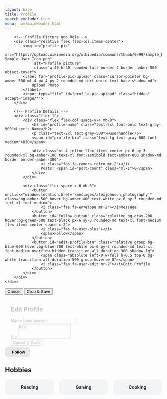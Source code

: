 ```yaml
---
layout: base
title: Profile
search_exclude: true
menu: nav/mainHeader.html
---
```


<html lang="en">
<head>
    <meta charset="UTF-8">
    <meta name="viewport" content="width=device-width, initial-scale=1.0">
    <title>User Profile | Cartage</title>
    <script src="https://cdn.tailwindcss.com"></script>
    <link rel="stylesheet" href="https://cdnjs.cloudflare.com/ajax/libs/font-awesome/6.4.0/css/all.min.css">
    <link href="https://cdnjs.cloudflare.com/ajax/libs/cropperjs/1.5.13/cropper.min.css" rel="stylesheet">
    <script src="https://cdnjs.cloudflare.com/ajax/libs/cropperjs/1.5.13/cropper.min.js"></script>
    <style>
        .profile-pic-container {
            position: relative;
            width: 150px;
            height: 150px;
        }
        .profile-pic-overlay {
            position: absolute;
            top: 0;
            left: 0;
            width: 100%;
            height: 100%;
            background-color: rgba(0, 0, 0, 0.5);
            border-radius: 50%;
            display: flex;
            justify-content: center;
            align-items: center;
            opacity: 0;
            transition: opacity 0.3s;
        }
        .profile-pic-container:hover .profile-pic-overlay {
            opacity: 1;
        }
        .checkmark {
            width: 20px;
            height: 20px;
            display: inline-block;
            border: 2px solid white;
            border-radius: 50%;
            position: relative;
            animation: pop .3s ease forwards;
        }
        .checkmark::after {
            content: '';
            position: absolute;
            left: 5px;
            top: 2px;
            width: 5px;
            height: 10px;
            border: solid white;
            border-width: 0 2px 2px 0;
            transform: rotate(45deg);
        }
        @keyframes pop {
            0% { transform: scale(0); opacity: 0; }
            100% { transform: scale(1); opacity: 1; }
        }
    </style>
</head>
<body class="bg-gray-100 font-sans">
<div class="max-w-7xl mx-auto bg-white shadow-sm">

<!-- Profile Section -->
<div class="p-16 bg-white rounded-lg shadow-lg max-w-7xl mx-auto mt-10">
    <div class="flex flex-col md:flex-row space-y-10 md:space-y-0 md:space-x-16">

        <!-- Profile Picture and Role -->
        <div class="relative flex flex-col items-center">
            <img id="profile-pic"
                 src="https://upload.wikimedia.org/wikipedia/commons/thumb/9/99/Sample_User_Icon.png/600px-Sample_User_Icon.png"
                 alt="Profile picture"
                 class="w-40 h-40 rounded-full border-4 border-amber-500 object-cover">
            <label for="profile-pic-upload" class="cursor-pointer bg-amber-500 mt-4 px-4 py-2 rounded-md text-white text-base shadow-md">
                Upload Photo
            </label>
            <input type="file" id="profile-pic-upload" class="hidden" accept="image/*">
        </div>

        <!-- Profile Details -->
        <div class="flex-1">
            <div class="flex flex-col space-y-4 mb-8">
                <h2 id="profile-name" class="text-5xl font-bold text-gray-900">User's Name</h2>
                <p class="text-2xl text-gray-500">@userhandle</p>
                <span id="profile-bio" class="text-lg text-gray-600 font-medium">BIO</span>

                <div class="mt-4 inline-flex items-center px-6 py-3 rounded-xl bg-amber-100 text-xl font-semibold text-amber-800 shadow-md border border-amber-300">
                    <i class="fas fa-camera-retro mr-2"></i>
                    Posts: <span id="post-count" class="ml-1">0</span>
                </div>
            </div>

            <div class="flex space-x-6 mb-6">
                <button onclick="window.location.href='/messages/alexjohnson_photography'" class="bg-amber-500 hover:bg-amber-600 text-white px-6 py-3 rounded-md text-xl font-medium">
                    <i class="fas fa-envelope mr-2"></i>Message
                </button>
                <button id="follow-button" class="relative bg-gray-200 hover:bg-green-500 text-black px-6 py-3 rounded-md text-xl font-medium flex items-center space-x-2">
                    <i class="fas fa-user-plus"></i>
                    <span>Follow</span>
                </button>
                <button id="edit-profile-btn" class="relative group bg-blue-600 hover:bg-blue-700 text-white px-6 py-3 rounded-md text-xl font-medium overflow-hidden transition-all duration-300 shadow-lg">
                    <span class="absolute left-0 w-full h-0.5 top-0 bg-white transition-all duration-500 group-hover:w-0"></span>
                    <i class="fas fa-user-edit mr-2"></i>Edit Profile
                </button>
            </div>
        </div>
    </div>
</div>

<!-- Cropper Modal -->
<div id="cropper-modal" class="fixed inset-0 bg-black bg-opacity-60 z-50 flex items-center justify-center hidden">
    <div class="bg-white p-4 rounded-lg shadow-lg max-w-md w-full">
        <div class="mb-4">
            <img id="cropper-image" class="max-w-full max-h-[400px]">
        </div>
        <div class="flex justify-end space-x-2">
            <button id="cancel-crop" class="bg-gray-300 hover:bg-gray-400 text-gray-700 px-4 py-2 rounded">Cancel</button>
            <button id="confirm-crop" class="bg-amber-500 hover:bg-amber-600 text-white px-4 py-2 rounded">Crop & Save</button>
        </div>
    </div>
</div>

<!-- Edit Profile Modal -->
<div id="edit-profile-modal" class="fixed inset-0 z-50 bg-black bg-opacity-50 hidden items-center justify-center">
    <div class="bg-white rounded-lg shadow-2xl p-6 w-full max-w-lg animate-scale-in">
        <h2 class="text-2xl font-bold mb-4 text-gray-800">Edit Profile</h2>
        <div class="space-y-4">
            <div>
                <label for="name-input" class="block text-gray-700 font-semibold mb-1">Name</label>
                <input id="name-input" type="text" class="w-full px-4 py-2 border border-gray-300 rounded-md focus:outline-none focus:ring-2 focus:ring-blue-400" value="Alex Johnson">
            </div>
            <div>
                <label for="bio-input" class="block text-gray-700 font-semibold mb-1">Bio</label>
                <textarea id="bio-input" rows="3" class="w-full px-4 py-2 border border-gray-300 rounded-md focus:outline-none focus:ring-2 focus:ring-blue-400">Bio</textarea>
            </div>
        </div>
        <div class="mt-6 flex justify-end space-x-3">
            <button id="cancel-edit" class="px-4 py-2 rounded-md bg-gray-200 hover:bg-gray-300 text-gray-700">Cancel</button>
            <button id="save-edit" class="px-4 py-2 rounded-md bg-blue-600 hover:bg-blue-700 text-white">Save</button>
        </div>
    </div>
</div>

<!-- Animations -->
<style>
    @keyframes scale-in {
        from { transform: scale(0.9); opacity: 0; }
        to { transform: scale(1); opacity: 1; }
    }

    .animate-scale-in {
        animation: scale-in 0.3s ease-out;
    }
</style>

<!-- Scripts -->
<script>
    let cropper;
    const profilePic = document.getElementById('profile-pic');
    const uploadInput = document.getElementById('profile-pic-upload');
    const cropperModal = document.getElementById('cropper-modal');
    const cropperImage = document.getElementById('cropper-image');
    const cancelCropBtn = document.getElementById('cancel-crop');
    const confirmCropBtn = document.getElementById('confirm-crop');
    const followButton = document.getElementById('follow-button');
    let following = false;

    uploadInput.addEventListener('change', function () {
        const file = this.files[0];
        if (file) {
            const reader = new FileReader();
            reader.onload = function (e) {
                cropperImage.src = e.target.result;
                cropperModal.classList.remove('hidden');
                if (cropper) cropper.destroy();
                cropper = new Cropper(cropperImage, {
                    aspectRatio: 1,
                    viewMode: 1,
                    dragMode: 'move',
                    guides: false,
                    background: false,
                    autoCropArea: 1,
                    movable: true,
                    zoomable: true
                });
            };
            reader.readAsDataURL(file);
        }
    });

    cancelCropBtn.addEventListener('click', () => {
        cropperModal.classList.add('hidden');
        uploadInput.value = '';
        if (cropper) cropper.destroy();
    });

    confirmCropBtn.addEventListener('click', () => {
        const canvas = cropper.getCroppedCanvas({
            width: 300,
            height: 300,
            imageSmoothingQuality: 'high'
        });
        profilePic.src = canvas.toDataURL('image/png');
        cropperModal.classList.add('hidden');
        uploadInput.value = '';
        if (cropper) cropper.destroy();
    });

    followButton.addEventListener('click', function () {
        following = !following;
        if (following) {
            this.innerHTML = '<div class="checkmark"></div><span class="ml-2">Following</span>';
            this.classList.remove('bg-gray-200', 'text-black');
            this.classList.add('bg-green-500', 'text-white');
        } else {
            this.innerHTML = '<i class="fas fa-user-plus"></i><span class="ml-2">Follow</span>';
            this.classList.remove('bg-green-500', 'text-white');
            this.classList.add('bg-gray-200', 'text-black');
        }
    });

    // Edit Profile
    const editBtn = document.getElementById('edit-profile-btn');
    const modal = document.getElementById('edit-profile-modal');
    const cancelEdit = document.getElementById('cancel-edit');
    const saveEdit = document.getElementById('save-edit');
    const nameInput = document.getElementById('name-input');
    const bioInput = document.getElementById('bio-input');
    const profileName = document.getElementById('profile-name');
    const profileBio = document.getElementById('profile-bio');

    editBtn.addEventListener('click', () => {
        modal.classList.remove('hidden');
        modal.classList.add('flex');
    });

    cancelEdit.addEventListener('click', () => {
        modal.classList.add('hidden');
        modal.classList.remove('flex');
    });

    saveEdit.addEventListener('click', () => {
        profileName.textContent = nameInput.value;
        profileBio.textContent = bioInput.value;
        modal.classList.add('hidden');
        modal.classList.remove('flex');
    });
</script>

<div class="some-container" style="margin-bottom: 20px;">
  <!-- Follow button -->
  <button id="follow-button" style="
    padding: 8px 16px; 
    border-radius: 8px; 
    background-color: #e5e7eb; 
    color: black; 
    border: none; 
    font-weight: 600;
    cursor: pointer;
    display: flex;
    align-items: center;
    gap: 6px;
  ">
    <i class="fas fa-user-plus"></i><span>Follow</span>
  </button>
  <!-- Follower count will be injected here by JS -->
</div>

<!-- Hobbies section title -->
<h2>Hobbies</h2>

<!-- Hobbies boxes container -->
<div class="hobbies-container" style="display: flex; gap: 16px; margin-top: 12px;">
  <div style="flex: 1; background-color: #f3f4f6; padding: 16px; border-radius: 12px; text-align: center; font-weight: 600;">
    Reading
  </div>
  <div style="flex: 1; background-color: #f3f4f6; padding: 16px; border-radius: 12px; text-align: center; font-weight: 600;">
    Gaming
  </div>
  <div style="flex: 1; background-color: #f3f4f6; padding: 16px; border-radius: 12px; text-align: center; font-weight: 600;">
    Cooking
  </div>
</div>

